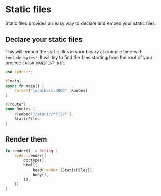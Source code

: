 # Static files

Static files provides an easy way to declare and embed your static files.

## Declare your static files

This will embed the static files in your binary at compile time with `include_bytes!`.
It will try to find the files starting from the root of your project: `CARGO_MANIFEST_DIR`.

```rust
use ryde::*;

#[main]
async fn main() {
    serve!("localhost:3000", Routes)
}

#[router]
enum Routes {
    #[embed("/static/*file")]
    StaticFiles
}
```

## Render them

```rust
fn render() -> String {
    ryde::render((
        doctype(),
        html((
            head(render!(StaticFiles)),
            body(),
        )),
    ))
}
```

